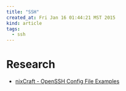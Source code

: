 ```yaml
---
title: "SSH"
created_at: Fri Jan 16 01:44:21 MST 2015
kind: article
tags:
  - ssh
---
```


# Research

* [nixCraft - OpenSSH Config File Examples](http://www.cyberciti.biz/faq/create-ssh-config-file-on-linux-unix/)


